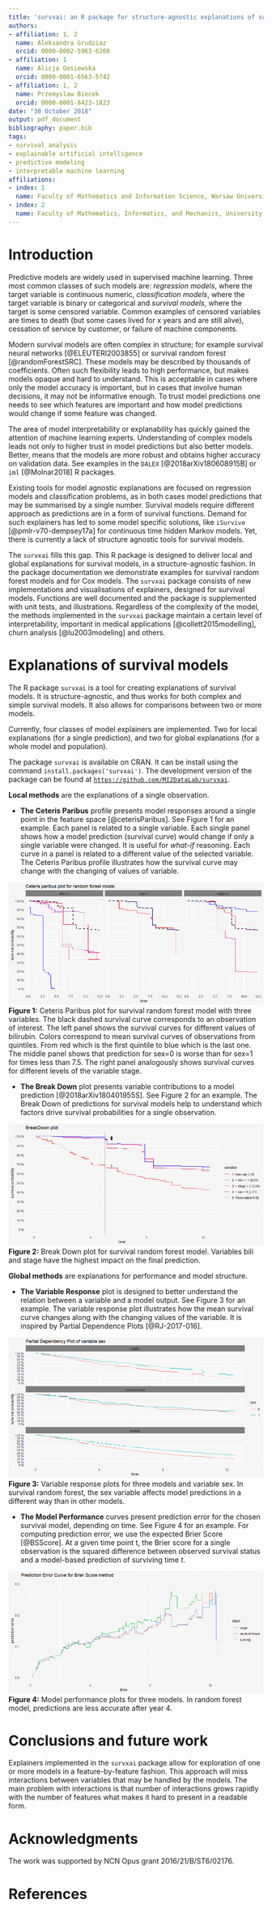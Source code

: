 ```yaml
---
title: 'survxai: an R package for structure-agnostic explanations of survival models'
authors:
- affiliation: 1, 2
  name: Aleksandra Grudziaz
  orcid: 0000-0002-5963-6260
- affiliation: 1
  name: Alicja Gosiewska
  orcid: 0000-0001-6563-5742
- affiliation: 1, 2
  name: Przemyslaw Biecek
  orcid: 0000-0001-8423-1823
date: "30 October 2018"
output: pdf_document
bibliography: paper.bib
tags:
- survival analysis
- explainable artificial intelligence
- predictive modeling
- interpretable machine learning
affiliations:
- index: 1
  name: Faculty of Mathematics and Information Science, Warsaw University of Technology
- index: 2
  name: Faculty of Mathematics, Informatics, and Mechanics, University of Warsaw
---
```


# Introduction

<!-- A summary describing the high-level functionality and purpose of the software for a diverse, non-specialist audience-->

Predictive models are widely used in supervised machine learning. Three most common classes of such models are: *regression models*, where the target variable is continuous numeric, *classification models*, where the target variable is binary or categorical and *survival models*, where the target is some censored variable. Common examples of censored variables are times to death (but some cases lived for x years and are still alive), cessation of service by customer, or failure of machine components.

Modern survival models are often complex in structure; for example survival neural networks [@ELEUTERI2003855] or survival random forest [@randomForestSRC]. These models may be described by thousands of coefficients. Often such flexibility leads to high performance, but makes models opaque and hard to understand. This is acceptable in cases where only the model accuracy is important, but in cases that involve human decisions, it may not be informative enough. To trust model predictions one needs to see which features are important and how model predictions would change if some feature was changed.

The area of model interpretability or explanability has quickly gained the attention of machine learning experts. Understanding of complex models leads not only to higher trust in model predictions but also better models. Better, means that the models are more robust and obtains higher accuracy on validation data. See examples in the `DALEX`  [@2018arXiv180608915B] or `iml` [@Molnar2018] R packages.

Existing tools for model agnostic explanations are focused on regression models and classification problems, as in both cases model predictions that may be summarised by a single number. Survival models require different approach as predictions are in a form of survival functions. Demand for such explainers has led to some model specific solutions, like `iSurvive` [@pmlr-v70-dempsey17a] for continuous time hidden Markov models. Yet, there is currently a lack of structure agnostic tools for survival models.

The `survxai` fills this gap. This R package is designed to deliver local and global explanations for survival models, in a structure-agnostic fashion. In the package documentation we demonstrate examples for survival random forest models and for Cox models.
The `survxai` package consists of new implementations and visualisations of explainers, designed for survival models. Functions are well documented and the package is supplemented with unit tests, and illustrations.
Regardless of the complexity of the model, the methods implemented in the `survxai` package maintain a certain level of interpretability, important in medical applications [@collett2015modelling], churn analysis [@lu2003modeling] and others.


<!-- A clear statement of need that illustrates the purpose of the software-->
# Explanations of survival models
 
The R package `survxai` is a tool for creating explanations of survival models. It is structure-agnostic, and thus works for both complex and simple survival models. It also allows for comparisons between two or more models.
 
Currently, four classes of model explainers are implemented. Two for local explanations (for a single prediction), and two for global explanations (for a whole model and population).

The package `survxai` is available on CRAN. It can be install using the command `install.packages('survxai')`. The development version of the package can be found at [`https://github.com/MI2DataLab/survxai`](https://github.com/MI2DataLab/survxai).

**Local methods** are the explanations of a single observation.
 
- **The Ceteris Paribus** profile presents model responses around a single point in the feature space [@ceterisParibus]. See Figure 1 for an example. Each panel is related to a single variable. Each single panel shows how a model prediction (survival curve) would change if only a single variable were changed. It is useful for *what-if* reasoning. Each curve in a panel is related to a different value of the selected variable.
The Ceteris Paribus profile illustrates how the survival curve may change with the changing of values of variable.


![ceteris paribus](img/ceteris_paribus.png)\
**Figure 1:** Ceteris Paribus plot for survival random forest model with three variables. The black dashed survival curve corresponds to an observation of interest. The left panel shows the survival curves for different values of bilirubin. Colors correspond to mean survival curves of observations from quintiles. From red which is the first quintile to blue which is the last one. The middle panel shows that prediction for sex=0 is worse than for sex=1 for times less than 7.5. The right panel analogously shows survival curves for different levels of the variable stage.

- **The Break Down** plot presents variable contributions to a model prediction [@2018arXiv180401955S]. See Figure 2 for an example. The Break Down of predictions for survival models help to understand which factors drive survival probabilities for a single observation.


![breakdown](img/breakdown.png)\
**Figure 2:** Break Down plot for survival random forest model. Variables bili and stage have the highest impact on the final prediction.
 
**Global methods** are explanations for performance and model structure.
 
- **The Variable Response** plot is designed to better understand the relation between a variable and a model output. See Figure 3 for an example. The variable response plot illustrates how the mean survival curve changes along with the changing values of the variable. It is inspired by Partial Dependence Plots [@RJ-2017-016].

![variable response](img/variable_response.png)
**Figure 3:** Variable response plots for three models and variable sex. In survival random forest, the sex variable affects model predictions in a different way than in  other models.
 
- **The Model Performance** curves present prediction error for the chosen survival model, depending on time. See Figure 4 for an example. For computing prediction error, we use the expected Brier Score [@BSScore]. At a given time point t, the Brier score for a single observation is the squared difference between observed survival status and a model-based prediction of surviving time $t$.


![model performance](img/model_performance.png)\
**Figure 4:** Model performance plots for three models. In random forest model, predictions are less accurate after year 4.

<!-- Mentions (if applicable) of any ongoing research projects using the software or recent scholarly publications enabled by it -->

# Conclusions and future work

Explainers implemented in the `survxai` package allow for exploration of one or more models in a feature-by-feature fashion. This approach will miss interactions between variables that may be handled by the models. The main problem with interactions is that number of interactions grows rapidly with the number of features what makes it hard to present in a readable form.

# Acknowledgments

The work was supported by NCN Opus grant 2016/21/B/ST6/02176.

<!-- A list of key references including a link to the software archive -->

# References